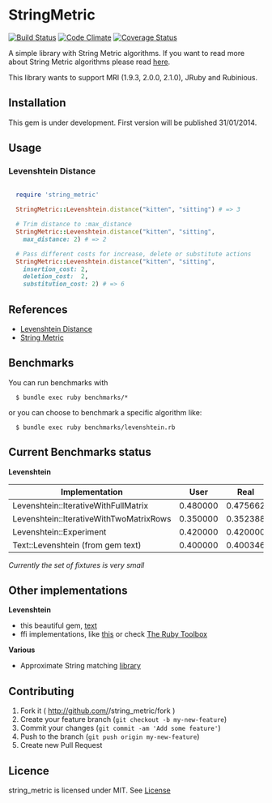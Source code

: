 # StringMetric

[![Build Status](https://travis-ci.org/chief/string_metric.png?branch=master)](https://travis-ci.org/chief/string_metric)
[![Code Climate](https://codeclimate.com/github/chief/string_metric.png)](https://codeclimate.com/github/chief/string_metric)
[![Coverage Status](https://coveralls.io/repos/chief/string_metric/badge.png)](https://coveralls.io/r/chief/string_metric)

A simple library with String Metric algorithms. If you want to read more about
String Metric algorithms please read [here](https://en.wikipedia.org/wiki/String_metric).

This library wants to support MRI (1.9.3, 2.0.0, 2.1.0), JRuby and Rubinious.

## Installation

This gem is under development. First version will be published 31/01/2014.

## Usage

### Levenshtein Distance

```ruby

  require 'string_metric'

  StringMetric::Levenshtein.distance("kitten", "sitting") # => 3

  # Trim distance to :max_distance
  StringMetric::Levenshtein.distance("kitten", "sitting",
    max_distance: 2) # => 2

  # Pass different costs for increase, delete or substitute actions
  StringMetric::Levenshtein.distance("kitten", "sitting",
    insertion_cost: 2,
    deletion_cost:  2,
    substitution_cost: 2) # => 6

```

## References

* [Levenshtein Distance](https://en.wikipedia.org/wiki/Levenshtein_distance)
* [String Metric](https://en.wikipedia.org/wiki/String_metric)

## Benchmarks

You can run benchmarks with

```
  $ bundle exec ruby benchmarks/*
```

or you can choose to benchmark a specific algorithm like:

```
  $ bundle exec ruby benchmarks/levenshtein.rb
```

## Current Benchmarks status

__Levenshtein__


Implementation                              | User      | Real
--------------------------------------------|-----------|-----------
Levenshtein::IterativeWithFullMatrix        | 0.480000  | 0.475662
Levenshtein::IterativeWithTwoMatrixRows     | 0.350000  | 0.352388
Levenshtein::Experiment                     | 0.420000  | 0.420000
Text::Levenshtein (from gem text)           | 0.400000  | 0.400346

_Currently the set of fixtures is very small_

## Other implementations

__Levenshtein__

* this beautiful gem, [text](https://github.com/threedaymonk/text)
* ffi implementations, like [this](https://github.com/dbalatero/levenshtein-ffi) or check [The Ruby Toolbox](https://www.ruby-toolbox.com/projects/levenshtein-ffi)

__Various__
* Approximate String matching [library](https://github.com/flori/amatch)


## Contributing

1. Fork it ( http://github.com/<my-github-username>/string_metric/fork )
2. Create your feature branch (`git checkout -b my-new-feature`)
3. Commit your changes (`git commit -am 'Add some feature'`)
4. Push to the branch (`git push origin my-new-feature`)
5. Create new Pull Request

## Licence

string_metric is licensed under MIT. See [License](LICENSE.txt)